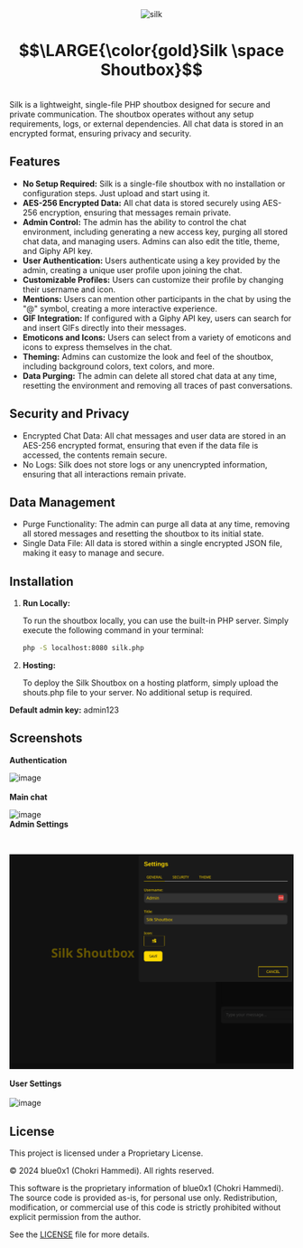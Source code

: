 <div style="text-align: center;">
    <img src="https://github.com/user-attachments/assets/719802ee-856d-4be6-80df-b4528393807f" alt="silk" width="350px">
</div>


# $$\LARGE{\color{gold}Silk \space Shoutbox}$$

<br>
Silk is a lightweight, single-file PHP shoutbox designed for secure and private communication. The shoutbox operates without any setup requirements, logs, or external dependencies. All chat data is stored in an encrypted format, ensuring privacy and security.


## Features <br>

*  **No Setup Required:** Silk is a single-file shoutbox with no installation or configuration steps. Just upload and start using it.
*  **AES-256 Encrypted Data:** All chat data is stored securely using AES-256 encryption, ensuring that messages remain private.
*  **Admin Control:** The admin has the ability to control the chat environment, including generating a new access key, purging all stored chat data, and managing users. Admins can also edit the title, theme, and Giphy API key.
*  **User Authentication:** Users authenticate using a key provided by the admin, creating a unique user profile upon joining the chat.
*  **Customizable Profiles:** Users can customize their profile by changing their username and icon.
*  **Mentions:** Users can mention other participants in the chat by using the "@" symbol, creating a more interactive experience.
*  **GIF Integration:** If configured with a Giphy API key, users can search for and insert GIFs directly into their messages.
*  **Emoticons and Icons:** Users can select from a variety of emoticons and icons to express themselves in the chat.
*  **Theming:** Admins can customize the look and feel of the shoutbox, including background colors, text colors, and more.
*  **Data Purging:** The admin can delete all stored chat data at any time, resetting the environment and removing all traces of past conversations.

## Security and Privacy <br>
 
  * Encrypted Chat Data: All chat messages and user data are stored in an AES-256 encrypted format, ensuring that even if the data file is accessed, the contents remain secure.
  * No Logs: Silk does not store logs or any unencrypted information, ensuring that all interactions remain private.

## Data Management <br>
 
 * Purge Functionality: The admin can purge all data at any time, removing all stored messages and resetting the shoutbox to its initial state.
 * Single Data File: All data is stored within a single encrypted JSON file, making it easy to manage and secure.


## Installation

1. **Run Locally:**

   To run the shoutbox locally, you can use the built-in PHP server. Simply execute the following command in your terminal:

   ```bash
   php -S localhost:8080 silk.php
   ```

 2. **Hosting:**

    To deploy the Silk Shoutbox on a hosting platform, simply upload the shouts.php file to your server. No additional setup is required.

**Default admin key:** admin123 

   ## Screenshots 

   **Authentication**
   <br>
   
   ![image](https://github.com/user-attachments/assets/8e2d36d3-fccd-4922-a498-92391b4022a9)
<br><br>
   **Main chat** 
   <br>
    
   ![image](https://github.com/user-attachments/assets/a983d70c-c30a-43da-976d-100f18c42f6d)
   <br>
   **Admin Settings** 
   
   <br> 
   
   ![Admin Control](./silk.gif)

   **User Settings** 
   <br><br>
   ![image](https://github.com/user-attachments/assets/c28280aa-3a28-428c-afd2-a44dcf9ff1c4)

   
## License

This project is licensed under a Proprietary License.

© 2024 blue0x1 (Chokri Hammedi). All rights reserved.

This software is the proprietary information of blue0x1 (Chokri Hammedi). The source code is provided as-is, for personal use only. Redistribution, modification, or commercial use of this code is strictly prohibited without explicit permission from the author.

See the [LICENSE](./LICENSE) file for more details.
